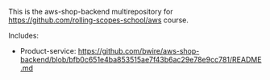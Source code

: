 This is the aws-shop-backend multirepository for https://github.com/rolling-scopes-school/aws course.

Includes:
  - Product-service: https://github.com/bwire/aws-shop-backend/blob/bfb0c651e4ba853515ae7f43b6ac29e78e9cc781/README.md
